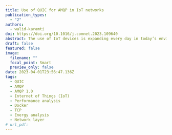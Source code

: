 ```yaml
---
title: Use of QUIC for AMQP in IoT networks
publication_types:
  - "2"
authors:
  - walid-karamti
doi: https://doi.org/10.1016/j.comnet.2023.109640
abstract: The use of IoT devices is expanding every day in today’s environment. An interoperable protocol like AMQP is essential for supporting multiple IoT use cases and interconnecting IoT devices from different vendors. Many IoT applications are sensitive to delays, which researchers are working to avoid as much as possible. One of the main sources of the delay is the underlying transport layer protocol, such as TCP or UDP. TCP is more reliable than UDP, although it is slower due to the three-way handshake and the use of TLS for security. QUIC, a new transport layer protocol standardized by the Internet Engineering Task Force, combines the finest aspects of UDP and TCP to provide quick and reliable communication. We use the Go programming language to integrate AMQP 1.0 with QUIC to reduce latency and improve battery life. The Docker tool is used to containerize the AMQP 1.0 Broker, Sender, and Receiver implementations, and various scenarios are tested in the NS3 simulator. The findings demonstrated that even though Round Trip Time was 71% higher for QUIC, using QUIC at the transport level improved Startup Latency and Total Communication Time by 62% and 22%, respectively. The proposed scheme (AMQP 1.0 over QUIC) transported 3.5 times more data than the existing scheme (AMQP 1.0 over TCP), but QUIC’s throughput was 7 times higher, which shorten the communication time and 31% less energy was consumed. Furthermore, metrics including Packet Loss, Delay, and Channel Bandwidth were used to compare the two schemes. The results showed that, with the exception of the low channel bandwidth scenario, the proposed scheme consistently outperformed the existing scheme.
draft: false
featured: false
image:
  filename: ""
  focal_point: Smart
  preview_only: false
date: 2023-04-01T23:56:47.136Z
tags:
  - QUIC
  - AMQP
  - AMQP 1.0
  - Internet of Things (IoT)
  - Performance analysis
  - Docker
  - TCP
  - Energy analysis
  - Network layer
# url_pdf: 
---
```

